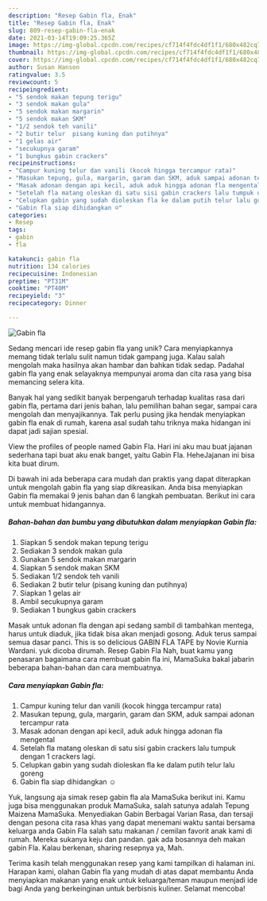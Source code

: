 ```yaml
---
description: "Resep Gabin fla, Enak"
title: "Resep Gabin fla, Enak"
slug: 809-resep-gabin-fla-enak
date: 2021-03-14T19:09:25.365Z
image: https://img-global.cpcdn.com/recipes/cf714f4fdc4df1f1/680x482cq70/gabin-fla-foto-resep-utama.jpg
thumbnail: https://img-global.cpcdn.com/recipes/cf714f4fdc4df1f1/680x482cq70/gabin-fla-foto-resep-utama.jpg
cover: https://img-global.cpcdn.com/recipes/cf714f4fdc4df1f1/680x482cq70/gabin-fla-foto-resep-utama.jpg
author: Susan Hanson
ratingvalue: 3.5
reviewcount: 5
recipeingredient:
- "5 sendok makan tepung terigu"
- "3 sendok makan gula"
- "5 sendok makan margarin"
- "5 sendok makan SKM"
- "1/2 sendok teh vanili"
- "2 butir telur  pisang kuning dan putihnya"
- "1 gelas air"
- "secukupnya garam"
- "1 bungkus gabin crackers"
recipeinstructions:
- "Campur kuning telur dan vanili (kocok hingga tercampur rata)"
- "Masukan tepung, gula, margarin, garam dan SKM, aduk sampai adonan tercampur rata"
- "Masak adonan dengan api kecil, aduk aduk hingga adonan fla mengental"
- "Setelah fla matang oleskan di satu sisi gabin crackers lalu tumpuk dengan 1 crackers lagi."
- "Celupkan gabin yang sudah dioleskan fla ke dalam putih telur lalu goreng"
- "Gabin fla siap dihidangkan ☺"
categories:
- Resep
tags:
- gabin
- fla

katakunci: gabin fla 
nutrition: 134 calories
recipecuisine: Indonesian
preptime: "PT31M"
cooktime: "PT40M"
recipeyield: "3"
recipecategory: Dinner

---
```



![Gabin fla](https://img-global.cpcdn.com/recipes/cf714f4fdc4df1f1/680x482cq70/gabin-fla-foto-resep-utama.jpg)

Sedang mencari ide resep gabin fla yang unik? Cara menyiapkannya memang tidak terlalu sulit namun tidak gampang juga. Kalau salah mengolah maka hasilnya akan hambar dan bahkan tidak sedap. Padahal gabin fla yang enak selayaknya mempunyai aroma dan cita rasa yang bisa memancing selera kita.

Banyak hal yang sedikit banyak berpengaruh terhadap kualitas rasa dari gabin fla, pertama dari jenis bahan, lalu pemilihan bahan segar, sampai cara mengolah dan menyajikannya. Tak perlu pusing jika hendak menyiapkan gabin fla enak di rumah, karena asal sudah tahu triknya maka hidangan ini dapat jadi sajian spesial.

View the profiles of people named Gabin Fla. Hari ini aku mau buat jajanan sederhana tapi buat aku enak banget, yaitu Gabin Fla. HeheJajanan ini bisa kita buat dirum.


Di bawah ini ada beberapa cara mudah dan praktis yang dapat diterapkan untuk mengolah gabin fla yang siap dikreasikan. Anda bisa menyiapkan Gabin fla memakai 9 jenis bahan dan 6 langkah pembuatan. Berikut ini cara untuk membuat hidangannya.

<!--inarticleads1-->

##### Bahan-bahan dan bumbu yang dibutuhkan dalam menyiapkan Gabin fla:

1. Siapkan 5 sendok makan tepung terigu
1. Sediakan 3 sendok makan gula
1. Gunakan 5 sendok makan margarin
1. Siapkan 5 sendok makan SKM
1. Sediakan 1/2 sendok teh vanili
1. Sediakan 2 butir telur  (pisang kuning dan putihnya)
1. Siapkan 1 gelas air
1. Ambil secukupnya garam
1. Sediakan 1 bungkus gabin crackers


Masak untuk adonan fla dengan api sedang sambil di tambahkan mentega, harus untuk diaduk, jika tidak bisa akan menjadi gosong. Aduk terus sampai semua dasar panci. This is so delicious GABIN FLA TAPE by Novie Kurnia Wardani. yuk dicoba dirumah. Resep Gabin Fla Nah, buat kamu yang penasaran bagaimana cara membuat gabin fla ini, MamaSuka bakal jabarin beberapa bahan-bahan dan cara membuatnya. 

<!--inarticleads2-->

##### Cara menyiapkan Gabin fla:

1. Campur kuning telur dan vanili (kocok hingga tercampur rata)
1. Masukan tepung, gula, margarin, garam dan SKM, aduk sampai adonan tercampur rata
1. Masak adonan dengan api kecil, aduk aduk hingga adonan fla mengental
1. Setelah fla matang oleskan di satu sisi gabin crackers lalu tumpuk dengan 1 crackers lagi.
1. Celupkan gabin yang sudah dioleskan fla ke dalam putih telur lalu goreng
1. Gabin fla siap dihidangkan ☺


Yuk, langsung aja simak resep gabin fla ala MamaSuka berikut ini. Kamu juga bisa menggunakan produk MamaSuka, salah satunya adalah Tepung Maizena MamaSuka. Menyediakan Gabin Berbagai Varian Rasa, dan tersaji dengan pesona cita rasa khas yang dapat menemani waktu santai bersama keluarga anda Gabin Fla salah satu makanan / cemilan favorit anak kami di rumah. Mereka sukanya keju dan pandan. gak ada bosannya deh makan gabin Fla. Kalau berkenan, sharing resepnya ya, Mah. 

Terima kasih telah menggunakan resep yang kami tampilkan di halaman ini. Harapan kami, olahan Gabin fla yang mudah di atas dapat membantu Anda menyiapkan makanan yang enak untuk keluarga/teman maupun menjadi ide bagi Anda yang berkeinginan untuk berbisnis kuliner. Selamat mencoba!
